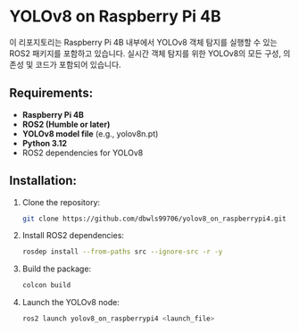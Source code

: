# YOLOv8 on Raspberry Pi 4B

이 리포지토리는 Raspberry Pi 4B 내부에서 YOLOv8 객체 탐지를 실행할 수 있는 ROS2 패키지를 포함하고 있습니다. 실시간 객체 탐지를 위한 YOLOv8의 모든 구성, 의존성 및 코드가 포함되어 있습니다.

## Requirements:
- **Raspberry Pi 4B**
- **ROS2 (Humble or later)**
- **YOLOv8 model file** (e.g., yolov8n.pt)
- **Python 3.12**
- ROS2 dependencies for YOLOv8

## Installation:
1. Clone the repository:
   ```bash
   git clone https://github.com/dbwls99706/yolov8_on_raspberrypi4.git
   
2. Install ROS2 dependencies:
   ```bash
   rosdep install --from-paths src --ignore-src -r -y
   
3. Build the package:
   ```bash
   colcon build
   
4. Launch the YOLOv8 node:
   ```bash
   ros2 launch yolov8_on_raspberrypi4 <launch_file>
